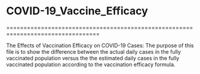 # COVID-19_Vaccine_Efficacy

=================================================================================

The Effects of Vaccination Efficacy on COVID-19 Cases:
The purpose of this file is to show the difference between the actual daily cases in the fully vaccinated population versus the the estimated daily cases in the fully vaccinated population according to the vaccination efficacy formula.
